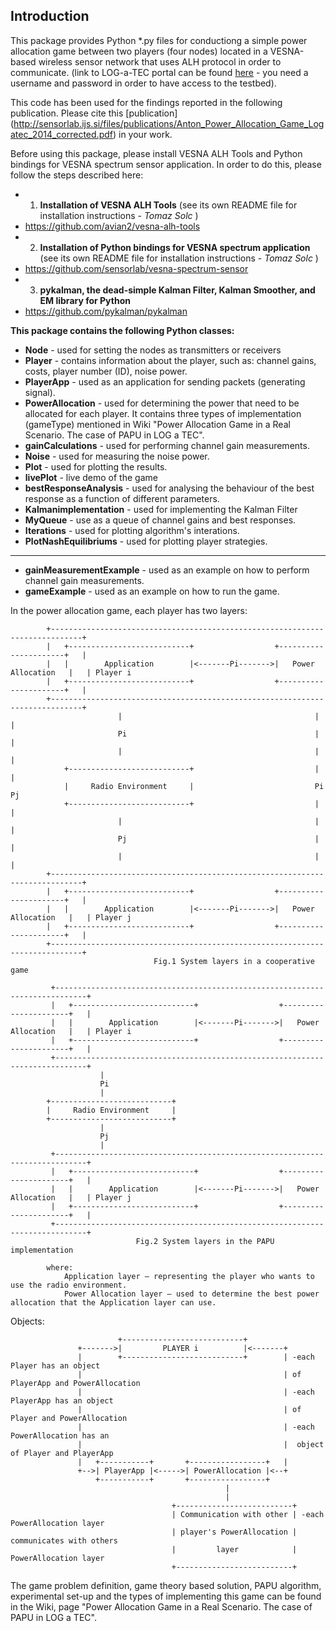 ## Introduction
This package provides Python *.py files for conductiong a simple power allocation game between two players (four nodes) located in a VESNA-based wireless sensor network that uses ALH protocol in order to communicate. (link to LOG-a-TEC portal can be found [here](http://www.log-a-tec.eu/) - you need a username and password in order to have access to the testbed).

This code has been used for the findings reported in the following publication. Please cite this [publication]  (http://sensorlab.ijs.si/files/publications/Anton_Power_Allocation_Game_Logatec_2014_corrected.pdf) in your work.

Before using this package, please install VESNA ALH Tools and Python bindings for VESNA spectrum sensor application. In order to do this, please follow the steps described here:

* 1) **Installation of VESNA ALH Tools**
(see its own README file for installation instructions - _Tomaz Solc_ )
* https://github.com/avian2/vesna-alh-tools
* 2) **Installation of Python bindings for VESNA spectrum application** 
(see its own README file for installation instructions - _Tomaz Solc_ )
* https://github.com/sensorlab/vesna-spectrum-sensor
* 3) **pykalman, the dead-simple Kalman Filter, Kalman Smoother, and EM library for Python**
* https://github.com/pykalman/pykalman

**This package contains the following Python classes:**
* **Node** - used for setting the nodes as transmitters or receivers
* **Player** - contains information about the player, such as: channel gains, costs, player number (ID), noise power.
* **PlayerApp** - used as an application for sending packets (generating signal).
* **PowerAllocation** - used for determining the power that need to be allocated for each player. It contains three types of implementation (gameType) mentioned in Wiki "Power Allocation Game in a Real Scenario. The case of PAPU in LOG a TEC".
* **gainCalculations** - used for performing channel gain measurements.
* **Noise** - used for measuring the noise power.
* **Plot** - used for plotting the results.
* **livePlot** - live demo of the game
* **bestResponseAnalysis** - used for analysing the behaviour of the best response as a function of different parameters.
* **Kalmanimplementation** - used for implementing the Kalman Filter
* **MyQueue** - use as a queue of channel gains and best responses.
* **Iterations** - used for plotting algorithm's interations.
* **PlotNashEquilibriums** - used for plotting player strategies.

------------------------------------------------------------------

* **gainMeasurementExample** - used as an example on how to perform channel gain measurements.
* **gameExample** - used as an example on how to run the game.




In the power allocation game, each player has two layers:

            +-----------------------------------------------------------------------------+ 
            |   +---------------------------+                  +----------------------+   |    
            |   |        Application        |<-------Pi------->|   Power Allocation   |   | Player i
            |   +---------------------------+                  +----------------------+   |
            +-----------------------------------------------------------------------------+          
                            |                                           |       |
                            Pi                                          |       |
                            |                                           |       |
                +---------------------------+                           |       |
                |     Radio Environment     |                           Pi      Pj
                +---------------------------+                           |       |
                            |                                           |       |
                            Pj                                          |       |
                            |                                           |       |
            +-----------------------------------------------------------------------------+ 
            |   +---------------------------+                  +----------------------+   |    
            |   |        Application        |<-------Pi------->|   Power Allocation   |   | Player j
            |   +---------------------------+                  +----------------------+   |
            +-----------------------------------------------------------------------------+  
                                    Fig.1 System layers in a cooperative game
                                    
             +-----------------------------------------------------------------------------+ 
             |   +---------------------------+                  +----------------------+   |    
             |   |        Application        |<-------Pi------->|   Power Allocation   |   | Player i
             |   +---------------------------+                  +----------------------+   |
             +-----------------------------------------------------------------------------+         
                        |                                                  
                        Pi                                      
                        |                                           
            +---------------------------+                       
            |     Radio Environment     |               
            +---------------------------+           
                        |                           
                        Pj                              
                        |                                   
             +-----------------------------------------------------------------------------+ 
             |   +---------------------------+                  +----------------------+   |    
             |   |        Application        |<-------Pi------->|   Power Allocation   |   | Player j
             |   +---------------------------+                  +----------------------+   |
             +-----------------------------------------------------------------------------+  
                                Fig.2 System layers in the PAPU implementation
                                
            where:
                Application layer – representing the player who wants to use the radio environment.
                Power Allocation layer – used to determine the best power allocation that the Application layer can use.

Objects:

                            +---------------------------+
                   +------->|         PLAYER i          |<-------+
                   |        +---------------------------+        | -each Player has an object
                   |                                             | of PlayerApp and PowerAllocation
                   |                                             | -each PlayerApp has an object
                   |                                             | of Player and PowerAllocation
                   |                                             | -each PowerAllocation has an
                   |                                             |  object of Player and PlayerApp
                   |   +-----------+       +-----------------+   |    
                   +-->| PlayerApp |<----->| PowerAllocation |<--+
                       +-----------+       +-----------------+
                                                    |
                                                    |
                                        +--------------------------+
                                        | Communication with other | -each PowerAllocation layer
                                        | player's PowerAllocation |  communicates with others
                                        |         layer            |  PowerAllocation layer
                                        +--------------------------+
                                        
The game problem definition, game theory based solution, PAPU algorithm, experimental set-up and the types of implementing this game can be found in the Wiki, page "Power Allocation Game in a Real Scenario. The case of PAPU in LOG a TEC".
